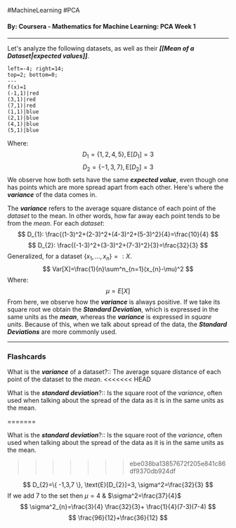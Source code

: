 #MachineLearning #PCA
#### By: Coursera - Mathematics for Machine Learning: PCA Week 1
---

Let's analyze the following datasets, as well as their ***[[Mean of a Dataset|expected values]]***.

```desmos-graph
left=-4; right=14;
top=2; bottom=0;
---
f(x)=1
(-1,1)|red
(3,1)|red
(7,1)|red
(1,1)|blue
(2,1)|blue
(4,1)|blue
(5,1)|blue
```
Where:
$$
D_{1}=\{ 1,2,4,5 \}, \text{E}[D_{1}]=3
$$
$$
D_{2}=\{ -1,3,7 \}, \text{E}[D_{2}]=3
$$
We observe how both sets have the same ***expected value***, even though one has points which are more spread apart from each other. Here's where the ***variance*** of the data comes in. 

The ***variance*** refers to the average square distance of each point of the *dataset* to the mean. In other words, how far away each point tends to be from the *mean*. For each *dataset*:
$$
D_{1}: \frac{(1-3)^2+(2-3)^2+(4-3)^2+(5-3)^2}{4}=\frac{10}{4}
$$
$$
D_{2}: \frac{(-1-3)^2+(3-3)^2+(7-3)^2}{3}=\frac{32}{3}
$$
Generalized, for a dataset $\{ x_{1},\dots,x_{n} \} =:X$.
$$
Var[X]=\frac{1}{n}\sum^n_{n=1}(x_{n}-\mu)^2
$$
$\text{Where:}$
$$
\mu=E[X]
$$
From here, we observe how the ***variance*** is always positive. If we take its square root we obtain the ***Standard Deviation***, which is expressed in the same units as the ***mean***, whereas the ***variance*** is expressed in *square units*. Because of this, when we talk about spread of the data, the ***Standard Deviations*** are more commonly used.


---
### Flashcards
What is the ***variance*** of a dataset?:: The average square distance of each point of the dataset to the *mean*.
<<<<<<< HEAD
<!--SR:!2025-02-18,1,230-->

What is the ***standard deviation***?:: Is the square root of the *variance*, often used when talking about the spread of the data as it is in the same units as the mean.
<!--SR:!2025-02-18,1,230-->
=======

What is the ***standard deviation***?:: Is the square root of the *variance*, often used when talking about the spread of the data as it is in the same units as the mean.
>>>>>>> ebe038ba13857672f205e841c86df9370db924df

$$
D_{2}=\{ -1,3,7 \}, \text{E}[D_{2}]=3, \sigma^2=\frac{32}{3}
$$
If we add 7 to the set then $\mu=4$ & $\sigma^2=\frac{37}{4}$
$$
\sigma^2_{n}=\frac{3}{4} \frac{32}{3}+ \frac{1}{4}(7-3)(7-4)
$$
$$
\frac{96}{12}+\frac{36}{12}
$$